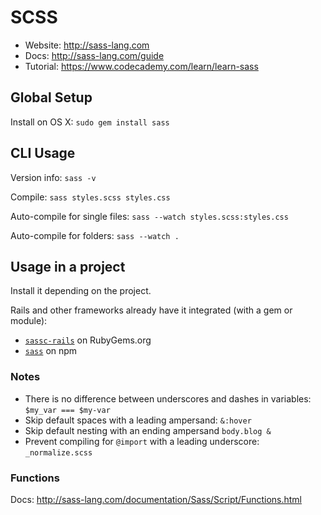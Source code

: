 # SCSS
- Website: http://sass-lang.com
- Docs: http://sass-lang.com/guide
- Tutorial: https://www.codecademy.com/learn/learn-sass

## Global Setup
Install on OS X: `sudo gem install sass`

## CLI Usage

Version info: `sass -v`

Compile: `sass styles.scss styles.css`

Auto-compile for single files: `sass --watch styles.scss:styles.css`

Auto-compile for folders: `sass --watch .`

## Usage in a project

Install it depending on the project.

Rails and other frameworks already have it integrated (with a gem or module):

- [`sassc-rails`](https://rubygems.org/gems/sassc-rails) on RubyGems.org
- [`sass`](https://www.npmjs.com/package/sass) on npm


### Notes
- There is no difference between underscores and dashes in variables: `$my_var === $my-var`
- Skip default spaces with a leading ampersand: `&:hover`
- Skip default nesting with an ending ampersand `body.blog &`
- Prevent compiling for `@import` with a leading underscore: `_normalize.scss`

### Functions
Docs: http://sass-lang.com/documentation/Sass/Script/Functions.html
